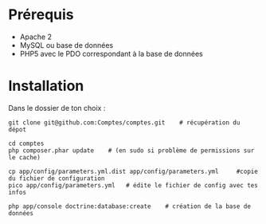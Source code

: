 # Prérequis

* Apache 2
* MySQL ou base de données
* PHP5 avec le PDO correspondant à la base de données


# Installation

Dans le dossier de ton choix :

    git clone git@github.com:Comptes/comptes.git    # récupération du dépot

    cd comptes
    php composer.phar update    # (en sudo si problème de permissions sur le cache)

    cp app/config/parameters.yml.dist app/config/parameters.yml     #copie du fichier de configuration
    pico app/config/parameters.yml   # édite le fichier de config avec tes infos

    php app/console doctrine:database:create    # création de la base de données

    